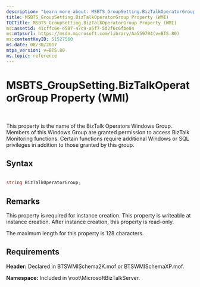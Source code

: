 ```yaml
---
description: "Learn more about: MSBTS_GroupSetting.BizTalkOperatorGroup Property (WMI)"
title: MSBTS_GroupSetting.BizTalkOperatorGroup Property (WMI)
TOCTitle: MSBTS_GroupSetting.BizTalkOperatorGroup Property (WMI)
ms:assetid: 41cffc6e-e587-47c9-a5f7-5d2f6c6fbe84
ms:mtpsurl: https://msdn.microsoft.com/library/Aa559794(v=BTS.80)
ms:contentKeyID: 51527560
ms.date: 08/30/2017
mtps_version: v=BTS.80
ms.topic: reference
---
```


# MSBTS\_GroupSetting.BizTalkOperatorGroup Property (WMI)

 

This property is the name of the BizTalk Operators Windows Group. Members of this Windows Group are granted permission to access BizTalk Monitoring functions. Certain functions require additional Windows or SQL privileges in addition to those granted by this group.

## Syntax

```C#
  
string BizTalkOperatorGroup;  
```

## Remarks

This property is required for instance creation. This property is writeable at instance creation. After instance creation, this property is read-only.

The maximum length for this property is 128 characters.

## Requirements

**Header:** Declared in BTSWMISchema2K.mof or BTSWMISchemaXP.mof.

**Namespace:** Included in \\root\\MicrosoftBizTalkServer.

